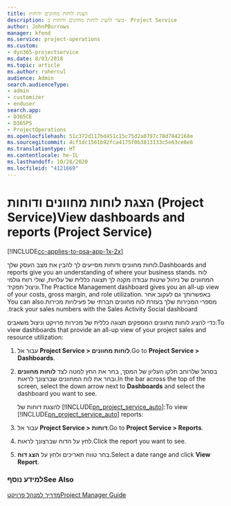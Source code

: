 ```yaml
---
title: הצגת לוחות מחוונים ודוחות
description: כיצד להציג לוחות מחוונים ודוחות ב- Project Service
author: JohnPBurrows
manager: kfend
ms.service: project-operations
ms.custom:
- dyn365-projectservice
ms.date: 8/03/2018
ms.topic: article
ms.author: ruhercul
audience: Admin
search.audienceType:
- admin
- customizer
- enduser
search.app:
- D365CE
- D365PS
- ProjectOperations
ms.openlocfilehash: 51c372d117bd451c15c75d2a0797c78d7842168e
ms.sourcegitcommit: 4cf1dc1561b92fca4175f0b3813133c5e63ce8e6
ms.translationtype: HT
ms.contentlocale: he-IL
ms.lasthandoff: 10/28/2020
ms.locfileid: "4121669"
---
```

# <a name="view-dashboards-and-reports-project-service"></a><span data-ttu-id="bfa5c-103">הצגת לוחות מחוונים ודוחות (Project Service)</span><span class="sxs-lookup"><span data-stu-id="bfa5c-103">View dashboards and reports (Project Service)</span></span>

[!INCLUDE[cc-applies-to-psa-app-1x-2x](../includes/cc-applies-to-psa-app-1x-2x.md)]

<span data-ttu-id="bfa5c-104">לוחות מחוונים ודוחות מסייעים לך להבין את מצב העסק שלך.</span><span class="sxs-lookup"><span data-stu-id="bfa5c-104">Dashboards and reports give you an understanding of where your business stands.</span></span> <span data-ttu-id="bfa5c-105">לוח המחוונים של ניהול שיטות עבודה מקנה לך תצוגה כללית של עלויות, שולי רווח גולמי וניצול תפקיד.</span><span class="sxs-lookup"><span data-stu-id="bfa5c-105">The Practice Management dashboard gives you an all-up view of your costs, gross margin, and role utilization.</span></span> <span data-ttu-id="bfa5c-106">באפשרותך גם לעקוב אחר מספרי המכירות שלך בעזרת ‏‫לוח מחוונים חברתי של פעילויות מכירות.</span><span class="sxs-lookup"><span data-stu-id="bfa5c-106">You can also track your sales numbers with the Sales Activity Social dashboard.</span></span>  
  
 <span data-ttu-id="bfa5c-107">כדי להציג לוחות מחוונים המספקים תצוגה כללית של מכירות פרויקט וניצול משאבים:</span><span class="sxs-lookup"><span data-stu-id="bfa5c-107">To view dashboards that provide an all-up view of your project sales and resource utilization:</span></span>  
  
1. <span data-ttu-id="bfa5c-108">עבור אל **Project Service > לוחות מחוונים**.</span><span class="sxs-lookup"><span data-stu-id="bfa5c-108">Go to **Project Service > Dashboards**.</span></span>  
  
2. <span data-ttu-id="bfa5c-109">בסרגל שלרוחב חלקו העליון של המסך, בחר את החץ למטה לצד **לוחות מחוונים** ובחר את לוח המחוונים שברצונך לראות.</span><span class="sxs-lookup"><span data-stu-id="bfa5c-109">In the bar across the top of the screen, select the down arrow next to **Dashboards** and select the dashboard you want to see.</span></span>  
  
   <span data-ttu-id="bfa5c-110">להצגת דוחות של [!INCLUDE[pn_project_service_auto](../includes/pn-project-service-auto.md)]:</span><span class="sxs-lookup"><span data-stu-id="bfa5c-110">To view [!INCLUDE[pn_project_service_auto](../includes/pn-project-service-auto.md)] reports:</span></span>  
  
3. <span data-ttu-id="bfa5c-111">עבור אל **Project Service > דוחות**.</span><span class="sxs-lookup"><span data-stu-id="bfa5c-111">Go to **Project Service > Reports**.</span></span>  
  
4. <span data-ttu-id="bfa5c-112">לחץ על הדוח שברצונך לראות.</span><span class="sxs-lookup"><span data-stu-id="bfa5c-112">Click the report you want to see.</span></span>  
  
5. <span data-ttu-id="bfa5c-113">בחר טווח תאריכים ולחץ על **הצג דוח**.</span><span class="sxs-lookup"><span data-stu-id="bfa5c-113">Select a date range and click **View Report**.</span></span>  
  
### <a name="see-also"></a><span data-ttu-id="bfa5c-114">למידע נוסף</span><span class="sxs-lookup"><span data-stu-id="bfa5c-114">See Also</span></span>  
 [<span data-ttu-id="bfa5c-115">מדריך למנהל פרויקט</span><span class="sxs-lookup"><span data-stu-id="bfa5c-115">Project Manager Guide</span></span>](../psa/project-manager-guide.md)
